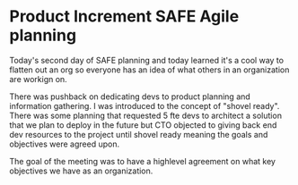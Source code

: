 # Product Increment SAFE Agile planning

Today's second day of SAFE planning and today learned it's a cool way to flatten out an org so everyone has an idea of what others in an organization are workign on. 

There was pushback on dedicating devs to product planning and information gathering. I was introduced to the concept of "shovel ready". There was some planning that requested 5 fte devs to architect a solution that we plan to deploy in the future but CTO objected to giving back end dev resources to the project until shovel ready meaning the goals and objectives were agreed upon.

The goal of the meeting was to have a highlevel agreement on what key objectives we have as an organization.  
